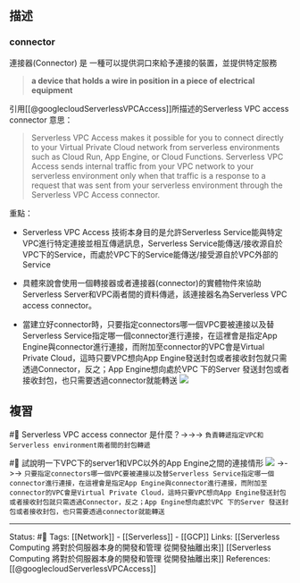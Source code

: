 
## 描述

### connector
連接器(Connector) 是 一種可以提供洞口來給予連接的裝置，並提供特定服務
> **a device that holds a wire in position in a piece of electrical equipment**



引用[[@googlecloudServerlessVPCAccess]]所描述的Serverless VPC access connector 意思：
> Serverless VPC Access makes it possible for you to connect directly to your Virtual Private Cloud network from serverless environments such as Cloud Run, App Engine, or Cloud Functions.
> Serverless VPC Access sends internal traffic from your VPC network to your serverless environment only when that traffic is a response to a request that was sent from your serverless environment through the Serverless VPC Access connector.

重點：
- Serverless VPC Access 技術本身目的是允許Serverless Service能與特定VPC進行特定連接並相互傳遞訊息，Serverless Service能傳送/接收源自於VPC下的Service，而處於VPC下的Service能傳送/接受源自於VPC外部的Service


- 具體來說會使用一個轉接器或者連接器(connector)的實體物件來協助Serverless Server和VPC兩者間的資料傳遞，該連接器名為Serverless VPC access connector。

- 當建立好connector時，只要指定connectors哪一個VPC要被連接以及替Serverless Service指定哪一個connector進行連接，在這裡會是指定App Engine與connector進行連接，而附加至connector的VPC會是Virtual Private Cloud，這時只要VPC想向App Engine發送封包或者接收封包就只需透過Connector，反之；App Engine想向處於VPC 下的Server 發送封包或者接收封包，也只需要透過connector就能轉送
![](https://res.cloudinary.com/dqfxgtyoi/image/upload/v1653319253/blog/network/serverless/serverless-vpc-access-connector_myh7pz.png)

## 複習

#🧠 Serverless VPC access connector 是什麼？->->-> `負責轉遞指定VPC和Serverless environment兩者間的封包轉遞`

#🧠 試說明一下VPC下的server1和VPC以外的App Engine之間的連接情形 ![](https://res.cloudinary.com/dqfxgtyoi/image/upload/v1653319253/blog/network/serverless/serverless-vpc-access-connector_myh7pz.png) ->->-> `只要指定connectors哪一個VPC要被連接以及替Serverless Service指定哪一個connector進行連接，在這裡會是指定App Engine與connector進行連接，而附加至connector的VPC會是Virtual Private Cloud，這時只要VPC想向App Engine發送封包或者接收封包就只需透過Connector，反之；App Engine想向處於VPC 下的Server 發送封包或者接收封包，也只需要透過connector就能轉送`

---
Status: #🌱 
Tags:
[[Network]] - [[Serverless]] - [[GCP]]
Links:
[[Serverless Computing 將對於伺服器本身的開發和管理 從開發抽離出來]]
[[Serverless Computing 將對於伺服器本身的開發和管理 從開發抽離出來]]
References:
[[@googlecloudServerlessVPCAccess]]